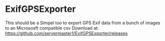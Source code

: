 # ExifGPSExporter
This should be a Simpel too to export GPS Exif data from a bunch of images to an Micrososft compatible csv
Download at: https://github.com/servermaster1/ExifGPSExporter/releases 
